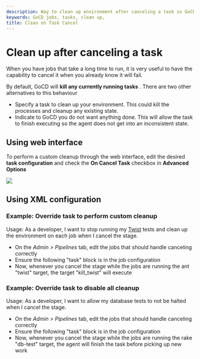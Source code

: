 ```yaml
---
description: Way to clean up environment after canceling a task in GoCD
keywords: GoCD jobs, tasks, clean up,
title: Clean on Task Cancel
---
```



# Clean up after canceling a task

When you have jobs that take a long time to run, it is very useful to have the capability to cancel it when you already know it will fail.

By default, GoCD will **kill any currently running tasks** . There are two other alternatives to this behaviour

- Specify a task to clean up your environment. This could kill the processes and cleanup any existing state.
- Indicate to GoCD you do not want anything done. This will allow the task to finish executing so the agent does not get into an inconsistent state.

## Using web interface

To perform a custom cleanup through the web interface, edit the desired **task configuration** and check the **On Cancel Task** checkbox in **Advanced Options**

![](../images/clean_up_after_cancel.png)

## Using XML configuration

### Example: Override task to perform custom cleanup

Usage: As a developer, I want to stop running my [Twist](https://en.wikipedia.org/wiki/Twist_(software)) tests and clean up the environment on each job when I cancel the stage.

- On the _Admin > Pipelines_ tab, edit the jobs that should handle canceling correctly
- Ensure the following "task" block is in the job configuration
- Now, whenever you cancel the stage while the jobs are running the ant "twist" target, the target "kill\_twist" will execute

### Example: Override task to disable all cleanup

Usage: As a developer, I want to allow my database tests to not be halted when I cancel the stage.

- On the _Admin > Pipelines_ tab, edit the jobs that should handle canceling correctly
- Ensure the following "task" block is in the job configuration
- Now, whenever you cancel the stage while the jobs are running the rake "db-test" target, the agent will finish the task before picking up new work
